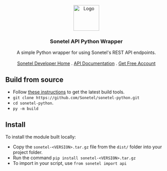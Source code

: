 <br />
<div align="center">
  <a href="https://github.com/Sonetel/sonetel-python">
    <img src="https://dl.dropboxusercontent.com/s/hn4o0v378od1aoo/logo_white_background.png" alt="Logo" width="80" height="80">
  </a>

<h3 align="center">Sonetel API Python Wrapper</h3>

<p align="center">
    A simple Python wrapper for using Sonetel's REST API endpoints.
    <br />
    <br />
    <a href="https://sonetel.com/en/developer/">Sonetel Developer Home</a>
    .
    <a href="https://sonetel.com/en/developer/api-documentation/">API Documentation</a>
    .
    <a href="https://app.sonetel.com/register?tag=api-developer&simple=true">Get Free Account</a>
  </p>
</div>

## Build from source
 + Follow [these instructions](https://packaging.python.org/en/latest/tutorials/packaging-projects/) to get the latest build tools.
 + `git clone https://github.com/Sonetel/sonetel-python.git`
 + `cd sonetel-python`.
 + `py -m build`

## Install
To install the module built locally:
+ Copy the `sonetel-<VERSION>.tar.gz` file from the `dist/` folder into your project folder.
+ Run the command `pip install sonetel-<VERSION>.tar.gz`
+ To import in your script, use `from sonetel import api`

